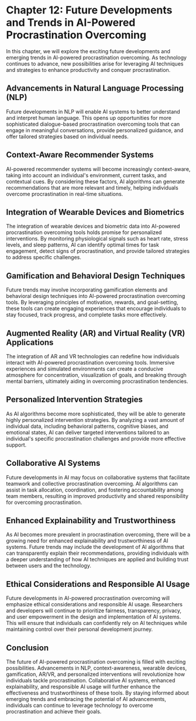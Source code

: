 Chapter 12: Future Developments and Trends in AI-Powered Procrastination Overcoming
===================================================================================

In this chapter, we will explore the exciting future developments and emerging trends in AI-powered procrastination overcoming. As technology continues to advance, new possibilities arise for leveraging AI techniques and strategies to enhance productivity and conquer procrastination.

Advancements in Natural Language Processing (NLP)
-------------------------------------------------

Future developments in NLP will enable AI systems to better understand and interpret human language. This opens up opportunities for more sophisticated dialogue-based procrastination overcoming tools that can engage in meaningful conversations, provide personalized guidance, and offer tailored strategies based on individual needs.

Context-Aware Recommender Systems
---------------------------------

AI-powered recommender systems will become increasingly context-aware, taking into account an individual's environment, current tasks, and contextual cues. By considering these factors, AI algorithms can generate recommendations that are more relevant and timely, helping individuals overcome procrastination in real-time situations.

Integration of Wearable Devices and Biometrics
----------------------------------------------

The integration of wearable devices and biometric data into AI-powered procrastination overcoming tools holds promise for personalized interventions. By monitoring physiological signals such as heart rate, stress levels, and sleep patterns, AI can identify optimal times for task engagement, detect signs of procrastination, and provide tailored strategies to address specific challenges.

Gamification and Behavioral Design Techniques
---------------------------------------------

Future trends may involve incorporating gamification elements and behavioral design techniques into AI-powered procrastination overcoming tools. By leveraging principles of motivation, rewards, and goal-setting, these tools can create engaging experiences that encourage individuals to stay focused, track progress, and complete tasks more effectively.

Augmented Reality (AR) and Virtual Reality (VR) Applications
------------------------------------------------------------

The integration of AR and VR technologies can redefine how individuals interact with AI-powered procrastination overcoming tools. Immersive experiences and simulated environments can create a conducive atmosphere for concentration, visualization of goals, and breaking through mental barriers, ultimately aiding in overcoming procrastination tendencies.

Personalized Intervention Strategies
------------------------------------

As AI algorithms become more sophisticated, they will be able to generate highly personalized intervention strategies. By analyzing a vast amount of individual data, including behavioral patterns, cognitive biases, and emotional states, AI can deliver targeted interventions tailored to an individual's specific procrastination challenges and provide more effective support.

Collaborative AI Systems
------------------------

Future developments in AI may focus on collaborative systems that facilitate teamwork and collective procrastination overcoming. AI algorithms can assist in task allocation, coordination, and fostering accountability among team members, resulting in improved productivity and shared responsibility for overcoming procrastination.

Enhanced Explainability and Trustworthiness
-------------------------------------------

As AI becomes more prevalent in procrastination overcoming, there will be a growing need for enhanced explainability and trustworthiness of AI systems. Future trends may include the development of AI algorithms that can transparently explain their recommendations, providing individuals with a deeper understanding of how AI techniques are applied and building trust between users and the technology.

Ethical Considerations and Responsible AI Usage
-----------------------------------------------

Future developments in AI-powered procrastination overcoming will emphasize ethical considerations and responsible AI usage. Researchers and developers will continue to prioritize fairness, transparency, privacy, and user empowerment in the design and implementation of AI systems. This will ensure that individuals can confidently rely on AI techniques while maintaining control over their personal development journey.

Conclusion
----------

The future of AI-powered procrastination overcoming is filled with exciting possibilities. Advancements in NLP, context-awareness, wearable devices, gamification, AR/VR, and personalized interventions will revolutionize how individuals tackle procrastination. Collaborative AI systems, enhanced explainability, and responsible AI usage will further enhance the effectiveness and trustworthiness of these tools. By staying informed about emerging trends and embracing the potential of AI advancements, individuals can continue to leverage technology to overcome procrastination and achieve their goals.
